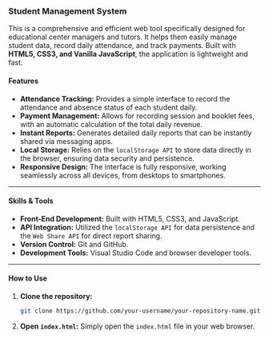 ### Student Management System

This is a comprehensive and efficient web tool specifically designed for educational center managers and tutors. It helps them easily manage student data, record daily attendance, and track payments. Built with **HTML5, CSS3, and Vanilla JavaScript**, the application is lightweight and fast.

#### Features

  * **Attendance Tracking:** Provides a simple interface to record the attendance and absence status of each student daily.
  * **Payment Management:** Allows for recording session and booklet fees, with an automatic calculation of the total daily revenue.
  * **Instant Reports:** Generates detailed daily reports that can be instantly shared via messaging apps.
  * **Local Storage:** Relies on the `localStorage API` to store data directly in the browser, ensuring data security and persistence.
  * **Responsive Design:** The interface is fully responsive, working seamlessly across all devices, from desktops to smartphones.

-----

#### Skills & Tools

  * **Front-End Development:** Built with HTML5, CSS3, and JavaScript.
  * **API Integration:** Utilized the `localStorage API` for data persistence and the `Web Share API` for direct report sharing.
  * **Version Control:** Git and GitHub.
  * **Development Tools:** Visual Studio Code and browser developer tools.

-----

#### How to Use

1.  **Clone the repository:**
    ```bash
    git clone https://github.com/your-username/your-repository-name.git
    ```
2.  **Open `index.html`:** Simply open the `index.html` file in your web browser.
